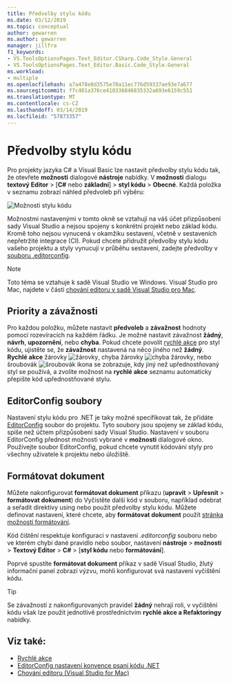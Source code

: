```yaml
---
title: Předvolby stylu kódu
ms.date: 03/12/2019
ms.topic: conceptual
author: gewarren
ms.author: gewarren
manager: jillfra
f1_keywords:
- VS.ToolsOptionsPages.Text_Editor.CSharp.Code_Style.General
- VS.ToolsOptionsPages.Text_Editor.Basic.Code_Style.General
ms.workload:
- multiple
ms.openlocfilehash: a7a478e8d3575e70a11ec776d59337ae93e7a677
ms.sourcegitcommit: f7c401a376ce410336846835332a693e6159c551
ms.translationtype: MT
ms.contentlocale: cs-CZ
ms.lasthandoff: 03/14/2019
ms.locfileid: "57873357"
---
```

# <a name="code-style-preferences"></a>Předvolby stylu kódu

Pro projekty jazyka C# a Visual Basic lze nastavit předvolby stylu kódu tak, že otevřete **možnosti** dialogové **nástroje** nabídky. V **možnosti** dialogu **textový Editor** > [**C#** nebo **základní**] > **styl kódu**  >  **Obecné**. Každá položka v seznamu zobrazí náhled předvoleb při výběru:

![Možnosti stylu kódu](media/code-style-quick-actions-dialog.png)

Možnostmi nastavenými v tomto okně se vztahují na váš účet přizpůsobení sady Visual Studio a nejsou spojeny s konkrétní projekt nebo základ kódu. Kromě toho nejsou vynucená v okamžiku sestavení, včetně v sestaveních nepřetržité integrace (CI). Pokud chcete přidružit předvolby stylu kódu vašeho projektu a styly vynucují v průběhu sestavení, zadejte předvolby v [souboru .editorconfig](#editorconfig-files).

> [!NOTE]
> Toto téma se vztahuje k sadě Visual Studio ve Windows. Visual Studio pro Mac, najdete v části [chování editoru v sadě Visual Studio pro Mac](/visualstudio/mac/editor-behavior).

## <a name="preference-and-severity"></a>Priority a závažnosti

Pro každou položku, můžete nastavit **předvoleb** a **závažnost** hodnoty pomocí rozevíracích na každém řádku. Je možné nastavit závažnost **žádný**, **návrh**, **upozornění**, nebo **chyba**. Pokud chcete povolit [rychlé akce](../ide/quick-actions.md) pro styl kódu, ujistěte se, že **závažnost** nastavená na něco jiného než **žádný**. **Rychlé akce** žárovky ![žárovky](media/light-bulb-dropdown.png), chyba žárovky ![chyba žárovky](media/error-bulb.png), nebo šroubovák ![šroubovák](media/screwdriver.png) ikona se zobrazuje, kdy jiný než upřednostňovaný styl se používá, a zvolíte možnost na **rychlé akce** seznamu automaticky přepište kód upřednostňované stylu.

## <a name="editorconfig-files"></a>EditorConfig soubory

Nastavení stylu kódu pro .NET je taky možné specifikovat tak, že přidáte [EditorConfig](../ide/editorconfig-code-style-settings-reference.md) soubor do projektu. Tyto soubory jsou spojeny se základ kódu, spíše než účtem přizpůsobení sady Visual Studio. Nastavení v souboru EditorConfig přednost možnosti vybrané v **možnosti** dialogové okno. Používejte soubor EditorConfig, pokud chcete vynutit kódování styly pro všechny uživatele k projektu nebo úložiště.

## <a name="format-document-command"></a>Formátovat dokument

Můžete nakonfigurovat **formátovat dokument** příkazu (**upravit** > **Upřesnit** > **formátovat dokument**) do Vyčistěte další kód v souboru, například odebrat a seřadit direktivy using nebo použít předvolby stylu kódu. Můžete definovat nastavení, které chcete, aby **formátovat dokument** použít [stránka možností formátování](reference/options-text-editor-csharp-formatting.md#format-document-settings).

Kód čištění respektuje konfiguraci v nastavení *.editorconfig* souboru nebo ve kterém chybí dané pravidlo nebo soubor, nastavení **nástroje** > **možnosti**  >  **Textový Editor**  >  **C#** > [**styl kódu** nebo **formátování**].

Poprvé spustíte **formátovat dokument** příkaz v sadě Visual Studio, žlutý informační panel zobrazí výzvu, mohli konfigurovat svá nastavení vyčištění kódu.

> [!TIP]
> Se závažností z nakonfigurovaných pravidel **žádný** nehrají roli, v vyčištění kódu však lze použít jednotlivě prostřednictvím **rychlé akce a Refaktoringy** nabídky.

## <a name="see-also"></a>Viz také:

- [Rychlé akce](../ide/quick-actions.md)
- [EditorConfig nastavení konvence psaní kódu .NET](../ide/editorconfig-code-style-settings-reference.md)
- [Chování editoru (Visual Studio for Mac)](/visualstudio/mac/editor-behavior)
